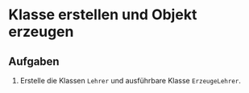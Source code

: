 # Klasse erstellen und Objekt erzeugen 

## Aufgaben
1. Erstelle die Klassen `Lehrer` und ausführbare Klasse `ErzeugeLehrer`.
